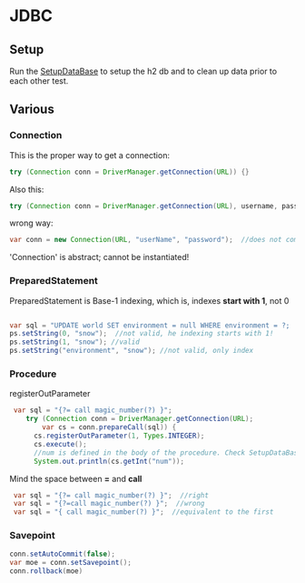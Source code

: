 # JDBC
## Setup
Run the [SetupDataBase](src/main/java/org/enricogiurin/ocp17/ch15/SetupDataBase.java) 
to setup the h2 db and to clean up data prior to each other test.


## Various
### Connection
This is the proper way to get a connection:
```java
try (Connection conn = DriverManager.getConnection(URL)) {}
```

Also this:
```java
try (Connection conn = DriverManager.getConnection(URL), username, password) {}
```

wrong way:
```java
var conn = new Connection(URL, "userName", "password");  //does not compile!
```
'Connection' is abstract; cannot be instantiated!   


### PreparedStatement
PreparedStatement is Base-1 indexing, which is, indexes **start with 1**, not 0
```java

var sql = "UPDATE world SET environment = null WHERE environment = ?;
ps.setString(0, "snow");  //not valid, he indexing starts with 1!
ps.setString(1, "snow"); //valid
ps.setString("environment", "snow"); //not valid, only index

```

### Procedure
registerOutParameter
```java
 var sql = "{?= call magic_number(?) }";
    try (Connection conn = DriverManager.getConnection(URL);
        var cs = conn.prepareCall(sql)) {
      cs.registerOutParameter(1, Types.INTEGER);
      cs.execute();
      //num is defined in the body of the procedure. Check SetupDataBase
      System.out.println(cs.getInt("num"));
```

Mind the space between **=** and **call**
```java
 var sql = "{?= call magic_number(?) }";  //right
 var sql = "{?=call magic_number(?) }";  //wrong
 var sql = "{ call magic_number(?) }";  //equivalent to the first

```
### Savepoint
```java
conn.setAutoCommit(false);
var moe = conn.setSavepoint();
conn.rollback(moe)
```